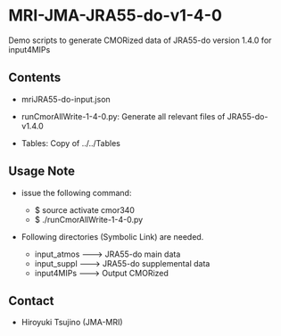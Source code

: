 MRI-JMA-JRA55-do-v1-4-0
========

   Demo scripts to generate CMORized data of JRA55-do version 1.4.0 for input4MIPs


Contents
--------

   * mriJRA55-do-input.json

   * runCmorAllWrite-1-4-0.py: Generate all relevant files of JRA55-do-v1.4.0

   * Tables: Copy of ../../Tables


Usage Note
--------

   * issue the following command:
      - $ source activate cmor340
      - $ ./runCmorAllWrite-1-4-0.py

   * Following directories (Symbolic Link) are needed.
      - input_atmos ---> JRA55-do main data 
      - input_suppl ---> JRA55-do supplemental data
      - input4MIPs  ---> Output CMORized 


Contact
--------

   * Hiroyuki Tsujino (JMA-MRI)
